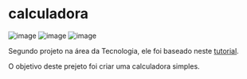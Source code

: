 # calculadora

![image](https://img.shields.io/badge/JavaScript-F7DF1E?style=for-the-badge&logo=javascript&logoColor=black) ![image](https://img.shields.io/badge/CSS-239120?&style=for-the-badge&logo=css3&logoColor=white) ![image](https://img.shields.io/badge/HTML-239120?style=for-the-badge&logo=html5&logoColor=white)


 Segundo projeto na área da Tecnologia, ele foi baseado neste [tutorial](https://www.youtube.com/watch?v=Jbv9AQDdVZ4). 
 
 O objetivo deste prejeto foi criar uma calculadora simples.

